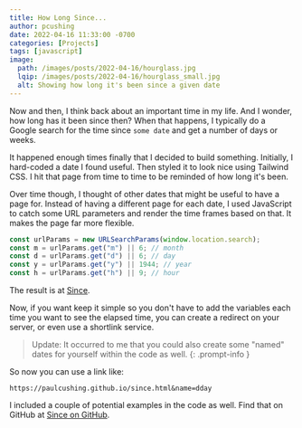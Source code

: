 ```yaml
---
title: How Long Since...
author: pcushing
date: 2022-04-16 11:33:00 -0700
categories: [Projects]
tags: [javascript]
image:
  path: /images/posts/2022-04-16/hourglass.jpg
  lqip: /images/posts/2022-04-16/hourglass_small.jpg
  alt: Showing how long it's been since a given date
---
```


Now and then, I think back about an important time in my life. And I wonder, how long has it been since then? When that happens, I typically do a Google search for the time since `some date` and get a number of days or weeks.

It happened enough times finally that I decided to build something. Initially, I hard-coded a date I found useful. Then styled it to look nice using Tailwind CSS. I hit that page from time to time to be reminded of how long it's been.

Over time though, I thought of other dates that might be useful to have a page for. Instead of having a different page for each date, I used JavaScript to catch some URL parameters and render the time frames based on that. It makes the page far more flexible.

```javascript
const urlParams = new URLSearchParams(window.location.search);
const m = urlParams.get("m") || 6; // month
const d = urlParams.get("d") || 6; // day
const y = urlParams.get("y") || 1944; // year
const h = urlParams.get("h") || 9; // hour
```

The result is at <a href="https://paulcushing.github.io/since.html?m=12&d=25&y=2000&h=9" target="_blank">Since</a>.

Now, if you want keep it simple so you don't have to add the variables each time you want to see the elapsed time, you can create a redirect on your server, or even use a shortlink service.

> Update: It occurred to me that you could also create some "named" dates for yourself within the code as well.
> {: .prompt-info }

So now you can use a link like:

`https://paulcushing.github.io/since.html&name=dday`

I included a couple of potential examples in the code as well. Find that on GitHub at [Since on GitHub](https://github.com/paulcushing/paulcushing.github.io/blob/main/since.html).
